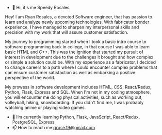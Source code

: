 - 👋 Hi, it's me Speedy Rosales
  
Hey! I am Ryan Rosales, a devoted Software engineer, that has passion to learn and analyze newly upcoming technologies. With fabricator bonder experience, I have managed to sharpen my interpersonal skills and precision with my work that will assure customer satisfaction.

My journey to programming started when I took a basic intro course to software programming back in college, in that course I was able to learn basic HTML and C++. This was the ignition that started my pursuit of interest in development due to the challenges it brought and how complex or simple a solution could be. With my experience as a fabricator, I decided to change careers to a path where I could encounter complex problems that can ensure customer satisfaction as well as embarking a positive perspective of the world.

My prowess in software development includes HTML, CSS, React/Redux, Python, Flask, Express and SQL.
When I'm not in my coding atmosphere, you will encounter me doing physical activities, such as working out, volleyball, hiking, snowboarding. If you didn't find me, I was probably watching anime or playing video games.


- 🌱 I’m currently learning Python, Flask, JavaScript, React/Redux, PostgreSQL, Express 
- 📫 How to reach me rjrose.19@gmail.com


<!---
RjRosales19/RjRosales19 is a ✨ special ✨ repository because its `README.md` (this file) appears on your GitHub profile.
You can click the Preview link to take a look at your changes.
--->
